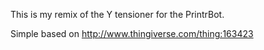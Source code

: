 This is my remix of the Y tensioner for the PrintrBot. 

Simple based on http://www.thingiverse.com/thing:163423
